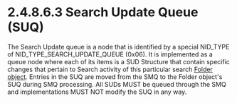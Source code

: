 <html dir="LTR" xmlns:mshelp="http://msdn.microsoft.com/mshelp" xmlns:ddue="http://ddue.schemas.microsoft.com/authoring/2003/5" xmlns:xlink="http://www.w3.org/1999/xlink" xmlns:tool="http://www.microsoft.com/tooltip">
    <head>
        <meta http-equiv="Content-Type" content="text/html; CHARSET=utf-8"></meta>
        <meta name="save" content="history"></meta>
        <title>2.4.8.6.3 Search Update Queue (SUQ)</title>
        <xml>
            <mshelp:toctitle title="2.4.8.6.3 Search Update Queue (SUQ)"></mshelp:toctitle>
            <mshelp:rltitle title="[MS-PST]: Search Update Queue (SUQ)"></mshelp:rltitle>
            <mshelp:keyword index="A" term="a313072b-f742-4b85-bb9e-b861b842ced3"></mshelp:keyword>
            <mshelp:attr name="DCSext.ContentType" value="open specification"></mshelp:attr>
            <mshelp:attr name="AssetID" value="a313072b-f742-4b85-bb9e-b861b842ced3"></mshelp:attr>
            <mshelp:attr name="TopicType" value="kbRef"></mshelp:attr>
            <mshelp:attr name="DCSext.Title" value="[MS-PST]: Search Update Queue (SUQ)" />
        </xml>
    </head>
    <body>
        <div id="header">
            <h1 class="heading">2.4.8.6.3 Search Update Queue (SUQ)</h1>
        </div>
        <div id="mainSection">
            <div id="mainBody">
                <div id="allHistory" class="saveHistory"></div>
                <div id="sectionSection0" class="section" name="collapseableSection">
                    

<p>The Search Update queue is a node that is identified by a
special NID_TYPE of NID_TYPE_SEARCH_UPDATE_QUEUE (0x06). It is implemented as a
queue node where each of its items is a SUD Structure that contain specific
changes that pertain to Search activity of this particular search <a href="08220cc9-69b1-4072-a2e7-2a0ff201d505.html#gt_0682daa7-c1b8-419b-8a32-6048833d0b72">Folder object</a>. Entries in
the SUQ are moved from the SMQ to the Folder object's SUQ during SMQ
processing. All SUDs MUST be queued through the SMQ and implementations MUST
NOT modify the SUQ in any way.</p>
                </div>
            </div>
        </div>
    </body>
</html>